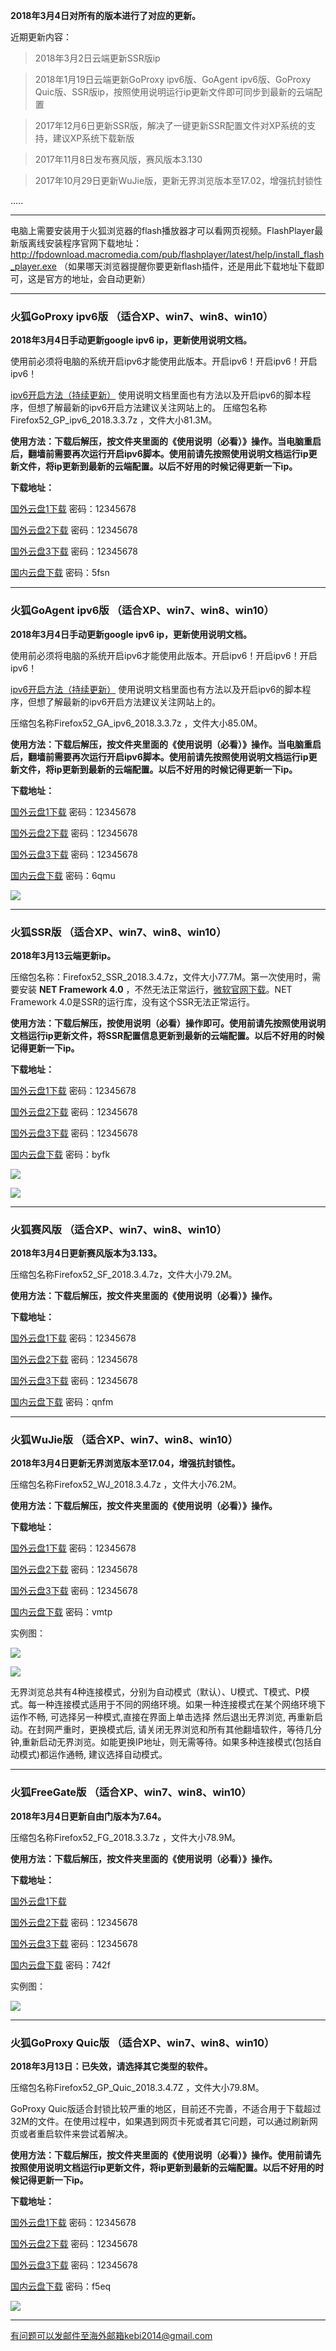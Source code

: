 **2018年3月4日对所有的版本进行了对应的更新。**

近期更新内容：

> 2018年3月2日云端更新SSR版ip

> 2018年1月19日云端更新GoProxy ipv6版、GoAgent ipv6版、GoProxy Quic版、SSR版ip，按照使用说明运行ip更新文件即可同步到最新的云端配置

> 2017年12月6日更新SSR版，解决了一键更新SSR配置文件对XP系统的支持，建议XP系统下载新版

> 2017年11月8日发布赛风版，赛风版本3.130

> 2017年10月29日更新WuJie版，更新无界浏览版本至17.02，增强抗封锁性

.....

***

电脑上需要安装用于火狐浏览器的flash播放器才可以看网页视频。FlashPlayer最新版离线安装程序官网下载地址：
http://fpdownload.macromedia.com/pub/flashplayer/latest/help/install_flash_player.exe （如果哪天浏览器提醒你要更新flash插件，还是用此下载地址下载即可，这是官方的地址，会自动更新）

***

### 火狐GoProxy ipv6版 （适合XP、win7、win8、win10）

**2018年3月4日手动更新google ipv6 ip，更新使用说明文档。**

使用前必须将电脑的系统开启ipv6才能使用此版本。开启ipv6！开启ipv6！开启ipv6！

[ipv6开启方法（持续更新）](https://github.com/Alvin9999/new-pac/wiki/ipv6%E5%BC%80%E5%90%AF%E6%96%B9%E6%B3%95) 使用说明文档里面也有方法以及开启ipv6的脚本程序，但想了解最新的ipv6开启方法建议关注网站上的。
压缩包名称Firefox52_GP_ipv6_2018.3.3.7z ，文件大小81.3M。


**使用方法：下载后解压，按文件夹里面的《使用说明（必看）》操作。当电脑重启后，翻墙前需要再次运行开启ipv6脚本。使用前请先按照使用说明文档运行ip更新文件，将ip更新到最新的云端配置。以后不好用的时候记得更新一下ip。**

**下载地址：**

[国外云盘1下载](http://165.227.23.136:8000/f/1faa91b167/)  密码：12345678

[国外云盘2下载](http://108.61.224.82:8000/f/08a1b3cb8f/) 密码：12345678

[国外云盘3下载](http://45.32.141.248:8000/f/15a6a7880d/)  密码：12345678

[国内云盘下载](https://pan.baidu.com/s/19L1l1ZXt3P5dEvBHydJ_sQ) 密码：5fsn

***


### 火狐GoAgent ipv6版 （适合XP、win7、win8、win10）

**2018年3月4日手动更新google ipv6 ip，更新使用说明文档。**

使用前必须将电脑的系统开启ipv6才能使用此版本。开启ipv6！开启ipv6！开启ipv6！

[ipv6开启方法（持续更新）](https://github.com/Alvin9999/new-pac/wiki/ipv6%E5%BC%80%E5%90%AF%E6%96%B9%E6%B3%95) 使用说明文档里面也有方法以及开启ipv6的脚本程序，但想了解最新的ipv6开启方法建议关注网站上的。

压缩包名称Firefox52_GA_ipv6_2018.3.3.7z ，文件大小85.0M。


**使用方法：下载后解压，按文件夹里面的《使用说明（必看）》操作。当电脑重启后，翻墙前需要再次运行开启ipv6脚本。使用前请先按照使用说明文档运行ip更新文件，将ip更新到最新的云端配置。以后不好用的时候记得更新一下ip。**

**下载地址：**

[国外云盘1下载](http://165.227.23.136:8000/f/20b82a122e/) 密码：12345678

[国外云盘2下载](http://108.61.224.82:8000/f/4ac4f10240/) 密码：12345678

[国外云盘3下载](http://45.32.141.248:8000/f/b48d13bb10/) 密码：12345678

[国内云盘下载](https://pan.baidu.com/s/1dVGnwy) 密码：6qmu


![](https://raw.githubusercontent.com/Alvin9999/pac2/master/goagent_ipv6/ipv6-20.png)


***


### 火狐SSR版 （适合XP、win7、win8、win10）

**2018年3月13云端更新ip。**

压缩包名称：Firefox52_SSR_2018.3.4.7z，文件大小77.7M。第一次使用时，需要安装 **NET Framework 4.0** ，不然无法正常运行，[微软官网下载](https://www.microsoft.com/zh-cn/download/details.aspx?id=17718)。NET Framework 4.0是SSR的运行库，没有这个SSR无法正常运行。

**使用方法：下载后解压，按使用说明（必看）操作即可。使用前请先按照使用说明文档运行ip更新文件，将SSR配置信息更新到最新的云端配置。以后不好用的时候记得更新一下ip。**


**下载地址：**

[国外云盘1下载](http://165.227.23.136:8000/f/f93ddb5d5f/) 密码：12345678

[国外云盘2下载](http://108.61.224.82:8000/f/2bd9ba4edc/) 密码：12345678

[国外云盘3下载](http://45.32.141.248:8000/f/35a43f5c1e/) 密码：12345678

[国内云盘下载](https://pan.baidu.com/s/1cNs2ke) 密码：byfk

![](https://raw.githubusercontent.com/Alvin9999/pac2/master/softimag/52firefoxss001.png)

![](https://raw.githubusercontent.com/Alvin9999/pac2/master/ss001.PNG)

***


### 火狐赛风版 （适合XP、win7、win8、win10）

**2018年3月4日更新赛风版本为3.133。**

压缩包名称Firefox52_SF_2018.3.4.7z，文件大小79.2M。

**使用方法：下载后解压，按文件夹里面的《使用说明（必看）》操作。**

**下载地址：**

[国外云盘1下载](http://165.227.23.136:8000/f/08b44b7a48/) 密码：12345678

[国外云盘2下载](http://108.61.224.82:8000/f/6d9aa6017b/) 密码：12345678

[国外云盘3下载](http://45.32.141.248:8000/f/f5123b7001/) 密码：12345678

[国内云盘下载](https://pan.baidu.com/s/1dGL0Gpj) 密码：qnfm

***

### 火狐WuJie版 （适合XP、win7、win8、win10）

**2018年3月4日更新无界浏览版本至17.04，增强抗封锁性。**

压缩包名称Firefox52_WJ_2018.3.4.7z  ，文件大小76.2M。

**使用方法：下载后解压，按文件夹里面的《使用说明（必看）》操作。**

**下载地址：**

[国外云盘1下载](http://165.227.23.136:8000/f/7690ed19a8/) 密码：12345678

[国外云盘2下载](http://108.61.224.82:8000/f/848e2306ca/) 密码：12345678

[国外云盘3下载](http://45.32.141.248:8000/f/50c8fe6a2d/) 密码：12345678

[国内云盘下载](https://pan.baidu.com/s/1nwLQvKt) 密码：vmtp

实例图：

![](https://raw.githubusercontent.com/Alvin9999/PAC/master/download/52wujie1.PNG)

![](https://raw.githubusercontent.com/Alvin9999/PAC/master/download/wujie2.png)

无界浏览总共有4种连接模式，分别为自动模式（默认）、U模式、T模式、P模式。每一种连接模式适用于不同的网络环境。如果一种连接模式在某个网络环境下运作不畅, 可选择另一种模式,直接在界面上单击选择 然后退出无界浏览, 再重新启动。在封网严重时，更换模式后, 请关闭无界浏览和所有其他翻墙软件，等待几分钟,重新启动无界浏览。如能更换IP地址，则无需等待。如果多种连接模式(包括自动模式)都运作通畅, 建议选择自动模式。


***

### 火狐FreeGate版 （适合XP、win7、win8、win10）

**2018年3月4日更新自由门版本为7.64。**

压缩包名称Firefox52_FG_2018.3.3.7z  ，文件大小78.9M。

**使用方法：下载后解压，按文件夹里面的《使用说明（必看）》操作。**

**下载地址：**

[国外云盘1下载](http://165.227.23.136:8000/f/95db920ebc/)

[国外云盘2下载](http://45.32.141.248:8000/f/af083b3484/) 密码：12345678

[国外云盘3下载](http://108.61.224.82:8000/f/3d4419a2cf/) 密码：12345678

[国内云盘下载](https://pan.baidu.com/s/1ggiMXAr) 密码：742f

实例图：

![](https://raw.githubusercontent.com/Alvin9999/PAC/master/download/52freegate.PNG)

***


### 火狐GoProxy Quic版 （适合XP、win7、win8、win10）

**2018年3月13日：已失效，请选择其它类型的软件。**

压缩包名称Firefox52_GP_Quic_2018.3.4.7Z ，文件大小79.8M。

GoProxy Quic版适合封锁比较严重的地区，目前还不完善，不适合用于下载超过32M的文件。在使用过程中，如果遇到网页卡死或者其它问题，可以通过刷新网页或者重启软件来尝试着解决。

**使用方法：下载后解压，按文件夹里面的《使用说明（必看）》操作。使用前请先按照使用说明文档运行ip更新文件，将ip更新到最新的云端配置。以后不好用的时候记得更新一下ip。**

**下载地址：**

[国外云盘1下载](http://165.227.23.136:8000/f/96035b64f4/) 密码：12345678

[国外云盘2下载](http://108.61.224.82:8000/f/bd4ea000b8/) 密码：12345678

[国外云盘3下载](http://45.32.141.248:8000/f/a05e688384/) 密码：12345678

[国内云盘下载](https://pan.baidu.com/s/1dGZDP9v) 密码：f5eq

![](https://raw.githubusercontent.com/Alvin9999/pac2/master/softimag/52firefoxgp001.png)

***

有问题可以发邮件至海外邮箱kebi2014@gmail.com